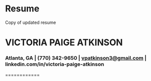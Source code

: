 # Resume
Copy of updated resume


# VICTORIA PAIGE ATKINSON
### Atlanta, GA | (770) 342-9650 | vpatkinson3@gmail.com | linkedin.com/in/victoria-paige-atkinson
============
